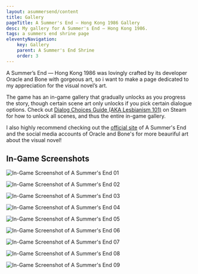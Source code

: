 ```yaml
---
layout: asummersend/content
title: Gallery
pageTitle: A Summer's End — Hong Kong 1986 Gallery
desc: My gallery for A Summer's End — Hong Kong 1986.
tags: a summers end shrine page
eleventyNavigation:
    key: Gallery
    parent: A Summer's End Shrine
    order: 3
---
```


A Summer’s End — Hong Kong 1986 was lovingly crafted by its developer Oracle and Bone with gorgeous art, so i want to make a page dedicated to my appreciation for the visual novel’s art.

The game has an in-game gallery that gradually unlocks as you progress the story, though certain scene art only unlocks if you pick certain dialogue options. Check out [Dialog Choices Guide (AKA Lesbianism 101)](https://steamcommunity.com/sharedfiles/filedetails/?id=2072736837) on Steam for how to unlock all scenes, and thus the entire in-game gallery.

I also highly recommend checking out the [official site](https://www.asummersend.com/) of A Summer's End and the social media accounts of Oracle and Bone's for more beauriful art about the visual novel!

## In-Game Screenshots

![In-Game Screenshot of A Summer's End 01](/assets/asummersend/screenshots/ASE-Screenshot-01.png)

![In-Game Screenshot of A Summer's End 02](/assets/asummersend/screenshots/ASE-Screenshot-02.png)

![In-Game Screenshot of A Summer's End 03](/assets/asummersend/screenshots/ASE-Screenshot-03.png)

![In-Game Screenshot of A Summer's End 04](/assets/asummersend/screenshots/ASE-Screenshot-04.png)

![In-Game Screenshot of A Summer's End 05](/assets/asummersend/screenshots/ASE-Screenshot-05.png)

![In-Game Screenshot of A Summer's End 06](/assets/asummersend/screenshots/ASE-Screenshot-06.png)

![In-Game Screenshot of A Summer's End 07](/assets/asummersend/screenshots/ASE-Screenshot-07.png)

![In-Game Screenshot of A Summer's End 08](/assets/asummersend/screenshots/ASE-Screenshot-08.png)

![In-Game Screenshot of A Summer's End 09](/assets/asummersend/screenshots/ASE-Screenshot-09.png)